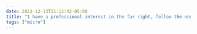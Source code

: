 ```yaml
---
date: 2021-12-13T21:12:42-05:00
title: "I have a professional interest in the far right, follow the news pretty well, and still sometimes forget how bad Jan. 6 was just because life is crazy. Shame on those actively encouraging us to forget out of cynicism and self-interest."
tags: ["micro"]
---
```

